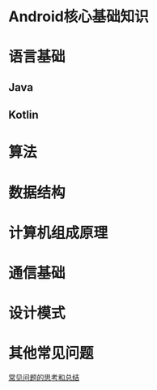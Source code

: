 # Android核心基础知识

# 语言基础

## Java

## Kotlin

# 算法

# 数据结构

# 计算机组成原理

# 通信基础

# 设计模式

# 其他常见问题

[常见问题的思考和总结](./normal_questions.md)

